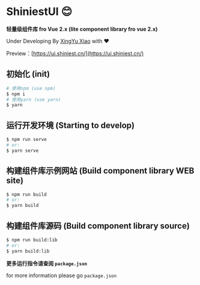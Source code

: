 # ShiniestUI 😊

**轻量级组件库 fro Vue 2.x (lite component library fro vue 2.x)**

Under Developing By [XingYu Xiao](https://www.shiniest.cn) with ❤

Preview：[https://ui.shiniest.cn/](https://ui.shiniest.cn/)

## 初始化 (init)

~~~~bash
# 使用npm (use npm)
$ npm i
# 使用yarn (use yarn)
$ yarn
~~~~

## 运行开发环境 (Starting to develop)

~~~~bash
$ npm run serve
# or:
$ yarn serve
~~~~

## 构建组件库示例网站 (Build component library WEB site)

~~~~bash
$ npm run build
# or:
$ yarn build
~~~~

## 构建组件库源码 (Build component library source)

~~~~bash
$ npm run build:lib
# or:
$ yarn build:lib
~~~~

**更多运行指令请查阅 `package.json`**

for more information please go `package.json`



